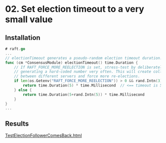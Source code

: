# 02. Set election timeout to a very small value

## Installation
```go
# raft.go
...
// electionTimeout generates a pseudo-random election timeout duration.
func (cm *ConsensusModule) electionTimeout() time.Duration {
	// If RAFT_FORCE_MORE_REELECTION is set, stress-test by deliberately
	// generating a hard-coded number very often. This will create collisions
	// between different servers and force more re-elections.
	if len(os.Getenv("RAFT_FORCE_MORE_REELECTION")) > 0 && rand.Intn(3) == 0 {
		return time.Duration(5) * time.Millisecond  // <== timeout is 5ms
	} else {
		return time.Duration(5+rand.Intn(5)) * time.Millisecond
	}
}
...
```

## Results
[TestElectionFollowerComesBack.html](https://rawcdn.githack.com/ngankhanh98/distributed-systems/main/lab03/TestElectionFollowerComesBack_02.html)
